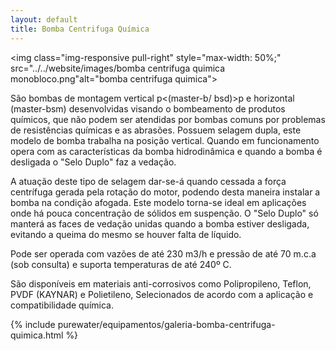 ```yaml
---
layout: default
title: Bomba Centrifuga Química
---
```



<img class="img-responsive pull-right" style="max-width: 50%;" src="../../website/images/bomba centrifuga quimica monobloco.png"alt="bomba centrifuga quimica">


São bombas de montagem vertical p<(master-b/ bsd)>p e horizontal (master-bsm) desenvolvidas visando o bombeamento de produtos químicos, que não podem ser atendidas por bombas comuns por problemas de resistências químicas e as abrasões.
Possuem selagem dupla, este modelo de bomba trabalha na posição vertical. Quando em funcionamento opera com as características da bomba hidrodinâmica e quando a bomba é desligada o "Selo Duplo" faz a vedação. 

A atuação deste tipo de selagem dar-se-á quando cessada a força centrífuga gerada pela rotação do motor, podendo desta maneira instalar a bomba na condição afogada. Este modelo torna-se ideal em aplicações onde há pouca concentração de sólidos em suspenção. O "Selo Duplo" só manterá as faces de vedação unidas quando a bomba estiver desligada, evitando a queima do mesmo se houver falta de líquido. 

Pode ser operada com vazões de até 230 m3/h e pressão de até 70 m.c.a (sob consulta) e suporta temperaturas de até 240º C.

São disponíveis em materiais anti-corrosivos como Polipropileno, Teflon, PVDF (KAYNAR) e Polietileno, Selecionados de acordo com a aplicação e compatibilidade química.

{% include purewater/equipamentos/galeria-bomba-centrifuga-quimica.html %}
